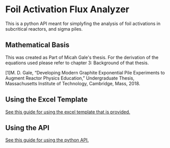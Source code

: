 # Foil Activation Flux Analyzer

This is a python API meant for simplyfing the analysis of foil activations in subcritical reactors, and sigma piles. 

## Mathematical Basis

This was created as Part of Micah Gale's thesis. For the derivation of the equations used please refer to chapter 3: Background of that thesis. 

[1]M. D. Gale, “Developing Modern Graphite Exponential Pile Experiments to Augment Reactor Physics Education,” Undergraduate Thesis, Massachusetts Institute of Technology, Cambridge, Mass, 2018.

## Using the Excel Template

[See this guide for using the excel template that is provided.](excel.md)

## Using the API

[See this guide for using the python API.](api.md)
